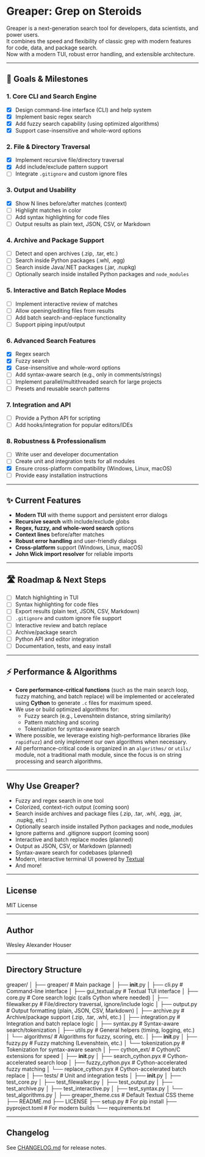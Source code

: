 # Greaper: Grep on Steroids

Greaper is a next-generation search tool for developers, data scientists, and power users.  
It combines the speed and flexibility of classic grep with modern features for code, data, and package search.  
Now with a modern TUI, robust error handling, and extensible architecture.

---

## 🚀 Goals & Milestones

### 1. Core CLI and Search Engine
- [x] Design command-line interface (CLI) and help system
- [x] Implement basic regex search
- [x] Add fuzzy search capability (using optimized algorithms)
- [x] Support case-insensitive and whole-word options

### 2. File & Directory Traversal
- [x] Implement recursive file/directory traversal
- [x] Add include/exclude pattern support
- [ ] Integrate `.gitignore` and custom ignore files

### 3. Output and Usability
- [x] Show N lines before/after matches (context)
- [ ] Highlight matches in color
- [ ] Add syntax highlighting for code files
- [ ] Output results as plain text, JSON, CSV, or Markdown

### 4. Archive and Package Support
- [ ] Detect and open archives (.zip, .tar, etc.)
- [ ] Search inside Python packages (.whl, .egg)
- [ ] Search inside Java/.NET packages (.jar, .nupkg)
- [ ] Optionally search inside installed Python packages and `node_modules`

### 5. Interactive and Batch Replace Modes
- [ ] Implement interactive review of matches
- [ ] Allow opening/editing files from results
- [ ] Add batch search-and-replace functionality
- [ ] Support piping input/output

### 6. Advanced Search Features
- [x] Regex search
- [x] Fuzzy search
- [x] Case-insensitive and whole-word options
- [ ] Add syntax-aware search (e.g., only in comments/strings)
- [ ] Implement parallel/multithreaded search for large projects
- [ ] Presets and reusable search patterns

### 7. Integration and API
- [ ] Provide a Python API for scripting
- [ ] Add hooks/integration for popular editors/IDEs

### 8. Robustness & Professionalism
- [ ] Write user and developer documentation
- [ ] Create unit and integration tests for all modules
- [x] Ensure cross-platform compatibility (Windows, Linux, macOS)
- [ ] Provide easy installation instructions

---

## ✨ Current Features

- **Modern TUI** with theme support and persistent error dialogs
- **Recursive search** with include/exclude globs
- **Regex, fuzzy, and whole-word search** options
- **Context lines** before/after matches
- **Robust error handling** and user-friendly dialogs
- **Cross-platform** support (Windows, Linux, macOS)
- **John Wick import resolver** for reliable imports

---

## 🛣️ Roadmap & Next Steps

- [ ] Match highlighting in TUI
- [ ] Syntax highlighting for code files
- [ ] Export results (plain text, JSON, CSV, Markdown)
- [ ] `.gitignore` and custom ignore file support
- [ ] Interactive review and batch replace
- [ ] Archive/package search
- [ ] Python API and editor integration
- [ ] Documentation, tests, and easy install

---

## ⚡️ Performance & Algorithms

- **Core performance-critical functions** (such as the main search loop, fuzzy matching, and batch replace) will be implemented or accelerated using **Cython** to generate `.c` files for maximum speed.
- We use or build optimized algorithms for:
  - Fuzzy search (e.g., Levenshtein distance, string similarity)
  - Pattern matching and scoring
  - Tokenization for syntax-aware search
- Where possible, we leverage existing high-performance libraries (like `rapidfuzz`) and only implement our own algorithms when necessary.
- All performance-critical code is organized in an `algorithms/` or `utils/` module, not a traditional math module, since the focus is on string processing and search algorithms.

---

## Why Use Greaper?

- Fuzzy and regex search in one tool
- Colorized, context-rich output (coming soon)
- Search inside archives and package files (.zip, .tar, .whl, .egg, .jar, .nupkg, etc.)
- Optionally search inside installed Python packages and node_modules
- Ignore patterns and .gitignore support (coming soon)
- Interactive and batch replace modes (planned)
- Output as JSON, CSV, or Markdown (planned)
- Syntax-aware search for codebases (planned)
- Modern, interactive terminal UI powered by [Textual](https://github.com/Textualize/textual)
- And more!

---

## License

MIT License

---

## Author

Wesley Alexander Houser

---

## Directory Structure

greaper/
│
├── greaper/                        # Main package
│   ├── __init__.py
│   ├── cli.py                      # Command-line interface
│   ├── gui_textual.py              # Textual TUI interface
│   ├── core.py                     # Core search logic (calls Cython where needed)
│   ├── filewalker.py               # File/directory traversal, ignore/include logic
│   ├── output.py                   # Output formatting (plain, JSON, CSV, Markdown)
│   ├── archive.py                  # Archive/package support (.zip, .tar, .whl, etc.)
│   ├── integration.py              # Integration and batch replace logic
│   ├── syntax.py                   # Syntax-aware search/tokenization
│   ├── utils.py                    # General helpers (timing, logging, etc.)
│   └── algorithms/                 # Algorithms for fuzzy, scoring, etc.
│       ├── __init__.py
│       ├── fuzzy.py                # Fuzzy matching (Levenshtein, etc.)
│       └── tokenization.py         # Tokenization for syntax-aware search
│
├── cython_ext/                     # Cython/C extensions for speed
│   ├── __init__.py
│   ├── search_cython.pyx           # Cython-accelerated search loop
│   ├── fuzzy_cython.pyx            # Cython-accelerated fuzzy matching
│   └── replace_cython.pyx          # Cython-accelerated batch replace
│
├── tests/                          # Unit and integration tests
│   ├── __init__.py
│   ├── test_core.py
│   ├── test_filewalker.py
│   ├── test_output.py
│   ├── test_archive.py
│   ├── test_interactive.py
│   ├── test_syntax.py
│   └── test_algorithms.py
│
├── greaper_theme.css               # Default Textual CSS theme
├── README.md
├── LICENSE
├── setup.py                        # For pip install
├── pyproject.toml                  # For modern builds
└── requirements.txt

---

## Changelog

See [CHANGELOG.md](CHANGELOG.md) for release notes.
